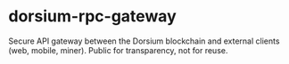 # dorsium-rpc-gateway
Secure API gateway between the Dorsium blockchain and external clients (web, mobile, miner). Public for transparency, not for reuse.

